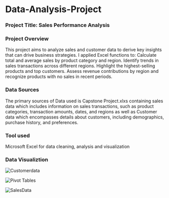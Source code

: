 # Data-Analysis-Project

### Project Title: Sales Performance Analysis 
### Project Overview
This project aims to analyze sales and customer data to derive key insights that can drive business strategies. 
I applied Excel functions to: 
Calculate total and average sales by product category and region.
Identify trends in sales transactions across different regions.
Highlight the highest-selling products and top customers.
Assess revenue contributions by region and recognize products with no sales in recent periods.

### Data Sources
The primary sources of Data used is Capstone Project.xlxs containing sales data which includes information on sales transactions, such as product categories, transaction amounts, dates, and regions as well as Customer data which encompasses details about customers, including demographics, purchase history, and preferences. 

### Tool used
Microsoft Excel for data cleaning, analysis and visualization

### Data Visualiztion


![Customerdata](https://github.com/user-attachments/assets/81765dba-fd6e-4882-be96-a231f653cf73)

![Pivot Tables](https://github.com/user-attachments/assets/b25c8024-6213-48fa-b8d8-5ed46c00666c)

![SalesData](https://github.com/user-attachments/assets/e6f07b5d-5d67-4c9a-8df8-228ad31f5466)






